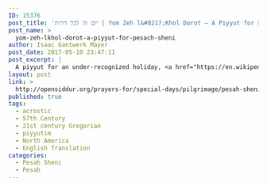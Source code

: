 ```yaml
---
ID: 15376
post_title: 'יום זה לכל דורות | Yom Zeh l&#8217;Khol Dorot – A Piyyut for Pesaḥ Sheni'
post_name: >
  yom-zeh-lkhol-dorot-a-piyyut-for-pesach-sheni
author: Isaac Gantwerk Mayer
post_date: 2017-05-10 23:47:11
post_excerpt: |
  A piyyut for an under-recognized holiday, <a href="https://en.wikipedia.org/wiki/Pesach_Sheni">Pesaḥ Sheni</a>, the festival of second chances (as described in Numbers 9:6-13 and Mishnah Pesaḥim 9:1-3. I attempted to write this in the manner of a traditional piyyut. The meter is equivalent to the Shabbat zamir "Ot Hi l'Olmei Ad." The Hebrew spells out Yod – Tzadi – Ḥet – Kuf, because that's my name. The translation is original, along with the notes.
layout: post
link: >
  http://opensiddur.org/prayers-for/special-days/pilgrimage/pesah-sheni/yom-zeh-lkhol-dorot-a-piyyut-for-pesach-sheni/
published: true
tags:
  - acrostic
  - 57th Century
  - 21st century Gregorian
  - piyyutim
  - North America
  - English Translation
categories:
  - Pesaḥ Sheni
  - Pesaḥ
---
```

